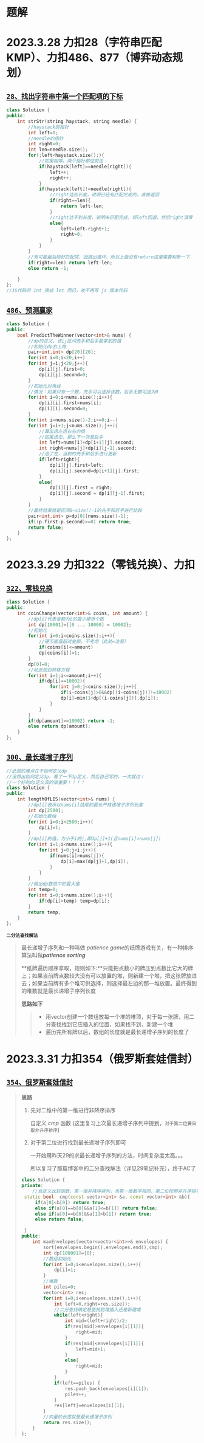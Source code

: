 # 题解

# 2023.3.28 力扣28（字符串匹配KMP）、力扣486、877（博弈动态规划）

## [`28、找出字符串中第一个匹配项的下标`](https://leetcode.cn/problems/find-the-index-of-the-first-occurrence-in-a-string/)

```C++
class Solution {
public:
    int strStr(string haystack, string needle) {
        //haystack的指针
        int left=0;
        //needle的指针
        int right=0;
        int len=needle.size();
        for(;left<haystack.size();){
            //如果相等。两个指针都往前走
            if(haystack[left]==needle[right]){
                left++;
                right++;
            }
            if(haystack[left]!=needle[right]){
                //right达到长度，说明已经有匹配完成的，直接返回
                if(right==len){
                    return left-len;
                }
                //right达不到长度，说明未匹配完成，将left回退，然后right清零
                else{
                    left=left-right+1;
                    right=0;
                }
            }
        }
        //有可能最后刚好匹配完，因跳出循环，所以上面没有return这里需要判断一下
        if(right==len) return left-len;
        else return -1;

    }
};
//JS代码将 int 换成 let 而已，故不再写 js 版本代码
```

## [`486、预测赢家`](https://leetcode.cn/problems/predict-the-winner/)

```C++
class Solution {
public:
    bool PredictTheWinner(vector<int>& nums) {
        //dp的含义，该ij区间先手和后手能拿到的值
        //初始化dp右上角
        pair<int,int> dp[20][20];
        for(int i=0;i<20;i++)
        for(int j=i;j<20;j++){
            dp[i][j].first=0;
            dp[i][j].second=0;
        }
        //初始化对角线
        //情况：如果只有一个数，先手可以选择该数，后手无数可选为0
        for(int i=0;i<nums.size();i++){
            dp[i][i].first=nums[i];
            dp[i][i].second=0;
        }
        for(int i=nums.size()-2;i>=0;i--)
        for(int j=i+1;j<nums.size();j++){
            //算出选左选右右的值
            //如果选左，那么下一次是后手
            int left=nums[i]+dp[i+1][j].second;
            int right=nums[j]+dp[i][j-1].second;
            //选了左，当前的先手和后手进行更新
            if(left>right){
                dp[i][j].first=left;
                dp[i][j].second=dp[i+1][j].first;
            }
            else{
                dp[i][j].first = right;
                dp[i][j].second = dp[i][j-1].first;
            }
        }
        //最终结果就是区间0~size()-1的先手和后手进行比较
        pair<int,int> p=dp[0][nums.size()-1];
        if((p.first-p.second)>=0) return true;
        return false;
    }
};
```

# 2023.3.29 力扣322（零钱兑换）、力扣

## [`322、零钱兑换`](https://leetcode.cn/problems/coin-change/)

```C++
class Solution {
public:
    int coinChange(vector<int>& coins, int amount) {
        //dp[i]代表金额为i的最少硬币个数
        int dp[10001]={[0 ... 10000] = 10002};
        //初始化
        for(int i=0;i<coins.size();i++){
            //硬币面值超过金额，不考虑（此处=注意）
            if(coins[i]<=amount)
            dp[coins[i]]=1;
        }
        dp[0]=0;
        //动态规划转移方程
        for(int i=1;i<=amount;i++){
            if(dp[i]==10002){
                for(int j=0;j<coins.size();j++){
                    if(i-coins[j]>0&&dp[(i-coins[j])]!=10002)
                    dp[i]=min(1+dp[(i-coins[j])],dp[i]);
                }
            } 
        }
        if(dp[amount]==10002) return -1;
        else return dp[amount];
    }
};
```

## [`300、最长递增子序列`](https://leetcode.cn/problems/longest-increasing-subsequence/submissions/)

```C++
//此题的难点在于如何定义dp
//没想出如何定义dp，看了一下dp定义，然后自己写的，一次就过！
//一个好的dp定义真的很重要！！！！
class Solution {
public:
    int lengthOfLIS(vector<int>& nums) {
        //dp[i]表示以nums[i]结尾的最长严格递增子序列长度
        int dp[2500];
        //初始化数组
        for(int i=0;i<2500;i++){
            dp[i]=1;
        }
        //dp[i]的值，为小于i的j,即dp[j]+1(且nums[i]>nums[j])
        for(int i=1;i<nums.size();i++){
            for(int j=0;j<i;j++){
                if(nums[i]>nums[j]){
                    dp[i]=max(dp[j]+1,dp[i]);
                }
            }
        }
        //输出dp数组中的最大值
        int temp=0;
        for(int i=0;i<nums.size();i++){
            if(dp[i]>temp) temp=dp[i];
        }
        return temp;
    }
};
```

**`二分法查找解法`**

> 最长递增子序列和一种叫做 *patience game*的纸牌游戏有关，有一种排序算法叫做***patience sorting***
>
> **纸牌遍历顺序拿取，规则如下:**只能把点数小的牌压到点数比它大的牌上；如果当前牌点数较大没有可以放置的堆，则新建一个堆，把这张牌放进去；如果当前牌有多个堆可供选择，则选择最左边的那一堆放置。最终得到的堆数就是最长递增子序列长度
>
> **思路如下**
>
> > - 用vector创建一个数组放每一个堆的堆顶，对于每一张牌，用二分查找找到它应插入的位置，如果找不到，新建一个堆
> > - 遍历完所有牌以后，数组的长度就是最长递增子序列的长度了

# 2023.3.31 力扣354（俄罗斯套娃信封）

## [`354、俄罗斯套娃信封`](https://leetcode.cn/problems/russian-doll-envelopes/)

> **思路**
>
> 1. 先对二维中的第一维进行非降序排序
>
>    自定义 *cmp* 函数 (这里复习上次最长递增子序列中提到，`对于第二位要采取非升序排序`)
>
> 2. 对于第二位进行找到最长递增子序列即可
>
>    一开始用昨天29的求最长递增子序列的方法，时间复杂度太高。。。
>
>    所以复习了那篇博客中的二分查找解法（详见29笔记补充），终于AC了
>
> ```C++
> class Solution {
> private:
>     //自定义比较函数，第一维非降序排列，当第一维数字相同，第二位按照非升序排列
>  static bool  cmp(const vector<int> &a, const vector<int> &b){
>      if(a[0]<b[0]) return true;
>      else if(a[0]==b[0]&&a[1]<=b[1]) return false;
>      else if(a[0]==b[0]&&a[1]>b[1]) return true;
>      else return false;
> 
>  }
> public:
>     int maxEnvelopes(vector<vector<int>>& envelopes) {
>         sort(envelopes.begin(),envelopes.end(),cmp);
>         int dp[100001]={0};
>         //数组初始化
>         for(int i=0;i<envelopes.size();i++){
>             dp[i]=1;
>         }
>         //堆数
>         int piles=0;
>         vector<int> res;
>         for(int i=0;i<envelopes.size();i++){
>             int left=0,right=res.size();
>             //二分查找确定是能找到堆插入还是新建堆
>             while(left<right){
>                 int mid=(left+right)/2;
>                 if(res[mid]>envelopes[i][1]){
>                     right=mid;
>                 }
>                 if(res[mid]<envelopes[i][1]){
>                     left=mid+1;
>                 }
>                 else{
>                     right=mid;
>                 }
>             }
>             if(left==piles) {
>                 res.push_back(envelopes[i][1]);
>                 piles++;
>             }
>             res[left]=envelopes[i][1];
>         }
>         //向量的长度就是最长递增子序列
>         return res.size();
>     }
> };
> ```
>
> 

